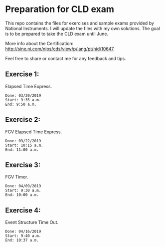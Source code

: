 # Preparation for CLD exam
This repo contains the files for exercises and sample exams provided by National Instruments. I will update the files with my own solutions. The goal is to be prepared to take the CLD exam until June. 

More info about the Certification: http://sine.ni.com/nips/cds/view/p/lang/pt/nid/10647

Feel free to share or contact me for any feedback and tips.

## Exercise 1:

Elapsed Time Express. 
```
Done: 03/20/2019
Start: 9:35 a.m.
End: 9:50 a.m.
```
## Exercise 2:

FGV Elapsed Time Express. 
```
Done: 03/22/2019
Start: 10:15 a.m.
End: 11:00 a.m.
```
## Exercise 3:

FGV Timer. 
```
Done: 04/09/2019
Start: 9:30 a.m.
End: 10:00 a.m.
```
## Exercise 4:

Event Structure Time Out. 
```
Done: 04/16/2019
Start: 9:40 a.m.
End: 10:37 a.m.
```
 
